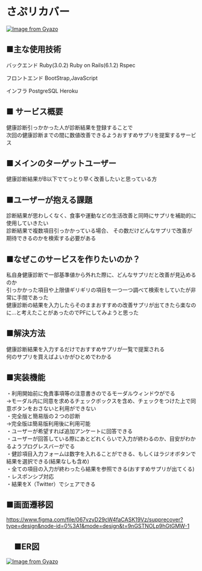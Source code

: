 # さぷリカバー
[![Image from Gyazo](https://i.gyazo.com/58dece74bfc66ba989df06f6fefb9032.png)](https://gyazo.com/58dece74bfc66ba989df06f6fefb9032)

## ■主な使用技術

バックエンド
Ruby(3.0.2) Ruby on Rails(6.1.2) Rspec

フロントエンド
BootStrap,JavaScript

インフラ
PostgreSQL Heroku

## ■ サービス概要

健康診断引っかかった人が診断結果を登録することで  
次回の健康診断までの間に数値改善できるようおすすめサプリを提案するサービス

## ■メインのターゲットユーザー

健康診断結果がB以下でてっとり早く改善したいと思っている方

## ■ユーザーが抱える課題

診断結果が思わしくなく、食事や運動などの生活改善と同時にサプリを補助的に使用していきたい  
診断結果で複数項目引っかかっている場合、  その数だけどんなサプリで改善が期待できるのかを検索する必要がある

## ■なぜこのサービスを作りたいのか？
私自身健康診断で一部基準値から外れた際に、どんなサプリだと改善が見込めるのか  
引っかかった項目や上限値ギリギリの項目を一つ一つ調べて検索をしていたが非常に手間であった  
健康診断の結果を入力したらそのままおすすめの改善サプリが出てきたら楽なのに…と考えたことがあったのでPFにしてみようと思った

## ■解決方法

健康診断結果を入力するだけでおすすめサプリが一覧で提案される  
何のサプリを買えばよいかがひとめでわかる

## ■実装機能

・利用開始前に免責事項等の注意書きのでるモーダルウィンドウがでる  
→モーダル内に同意を求めるチェックボックスを含め、チェックをつけた上で同意ボタンをおさないと利用ができない  
・完全版と簡易版の２つの診断  
→完全版は簡易版利用後に利用可能  
・ユーザーが希望すれば追加アンケートに回答できる  
・ユーザーが回答している際にあとどれくらいで入力が終わるのか、目安がわかるようプログレスバーがでる  
・健診項目入力フォームは数字を入れることができる、もしくはラジオボタンで結果を選択できる(結果なしも含め)  
・全ての項目の入力が終わったら結果を参照できる(おすすめサプリが出てくる)  
・レスポンシブ対応  
・結果をX（Twitter）でシェアできる  

## ■画面遷移図

https://www.figma.com/file/067vzyD29cW4faCASK19Vz/supprecover?type=design&node-id=0%3A1&mode=design&t=9nGSTNOLp9hGtGMW-1

## 　■ER図

[![Image from Gyazo](https://i.gyazo.com/76972f9fa7bb140483315660130043f0.png)](https://gyazo.com/76972f9fa7bb140483315660130043f0)
